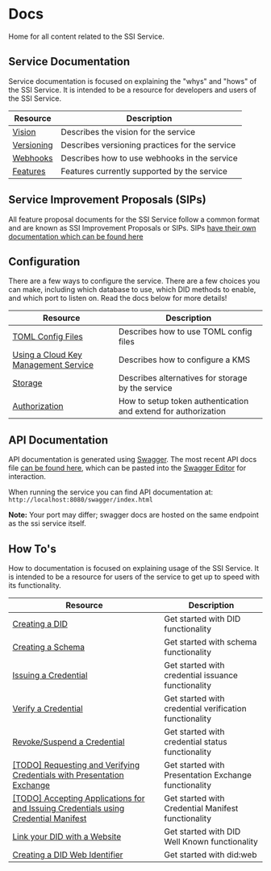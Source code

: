 # Docs

Home for all content related to the SSI Service.

## Service Documentation

Service documentation is focused on explaining the "whys" and "hows" of the SSI Service. It is intended to be a
resource for developers and users of the SSI Service.

| Resource                                                                                     | Description                                       |
|----------------------------------------------------------------------------------------------|---------------------------------------------------|
| [Vision](https://github.com/extrimian/ssi-service/blob/main/doc/service/vision.md)         | Describes the vision for the service              |
| [Versioning](https://github.com/extrimian/ssi-service/blob/main/doc/service/versioning.md) | Describes versioning practices for the service    |
| [Webhooks](https://github.com/extrimian/ssi-service/blob/main/doc/service/webhook.md)      | Describes how to use webhooks in the service      |
| [Features](https://github.com/extrimian/ssi-service/blob/main/doc/service/features.md)     | Features currently supported by the service       |


## Service Improvement Proposals (SIPs)

All feature proposal documents for the SSI Service follow a common format and are known as SSI Improvement Proposals or
SIPs. SIPs [have their own documentation which can be found here](https://github.com/extrimian/ssi-service/blob/main/doc/sip/README.md)

## Configuration

There are a few ways to configure the service. There are a few choices you can make, including which database to use,
which DID methods to enable, and which port to listen on. Read the docs below for more details!

| Resource                                                                                                   | Description                            |
|------------------------------------------------------------------------------------------------------------|----------------------------------------|
| [TOML Config Files](https://github.com/extrimian/ssi-service/blob/main/doc/config/toml.md)                   | Describes how to use TOML config files |
| [Using a Cloud Key Management Service](https://github.com/extrimian/ssi-service/blob/main/doc/config/kms.md) | Describes how to configure a KMS       |
| [Storage](https://github.com/extrimian/ssi-service/blob/main/doc/config/storage.md)       | Describes alternatives for storage by the service |
| [Authorization](https://github.com/extrimian/ssi-service/blob/main/doc/config/auth.md)     | How to setup token authentication and extend for authorization      |

## API Documentation

API documentation is generated using [Swagger](https://swagger.io/). The most recent API docs file [can be found here](./swagger.yaml), which can be pasted into the [Swagger Editor](https://editor.swagger.io/) for interaction.

When running the service you can find API documentation at: `http://localhost:8080/swagger/index.html`

**Note:** Your port may differ; swagger docs are hosted on the same endpoint as the ssi service itself.

## How To's

How to documentation is focused on explaining usage of the SSI Service. It is intended to be a resource for users of
the service to get up to speed with its functionality.

| Resource                                                                                                                                     | Description                                            |
|----------------------------------------------------------------------------------------------------------------------------------------------|--------------------------------------------------------|
| [Creating a DID](https://github.com/extrimian/ssi-service/blob/main/doc/howto/credential.md)                                               | Get started with DID functionality                     |
| [Creating a Schema](https://github.com/extrimian/ssi-service/blob/main/doc/howto/schema.md)                                                | Get started with schema functionality                  |
| [Issuing a Credential](https://github.com/extrimian/ssi-service/blob/main/doc/howto/credential.md)                                         | Get started with credential issuance functionality     |
| [Verify a Credential](https://github.com/extrimian/ssi-service/blob/main/doc/howto/verification.md)                                        | Get started with credential verification functionality |
| [Revoke/Suspend a Credential](https://github.com/extrimian/ssi-service/blob/main/doc/howto/status.md)                                      | Get started with credential status functionality       |
| [[TODO] Requesting and Verifying Credentials with Presentation Exchange](https://github.com/extrimian/ssi-service/issues/606)              | Get started with Presentation Exchange functionality   |
| [[TODO] Accepting Applications for and Issuing Credentials using Credential Manifest](https://github.com/extrimian/ssi-service/issues/606) | Get started with Credential Manifest functionality     |
| [Link your DID with a Website](./howto/wellknown.md)                                                                                         | Get started with DID Well Known functionality          |
| [Creating a DID Web Identifier](./howto/didweb.md)                                                                                           | Get started with did:web                               |


